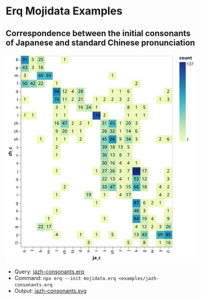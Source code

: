 # Erq Mojidata Examples

## Correspondence between the initial consonants of Japanese and standard Chinese pronunciation

![Correspondence between the initial consonants of Japanese and standard Chinese pronunciation](output/jazh-consonants.svg)

- Query: [jazh-consonants.erq](jazh-consonants.erq)
- Command: `npx erq --init mojidata.erq <examples/jazh-consonants.erq`
- Output: [jazh-consonants.svg](output/jazh-consonants.svg)
